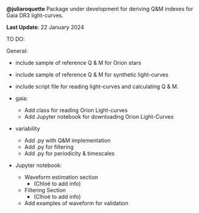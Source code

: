 **@juliaroquette** Package under development for deriving Q&M indexes for Gaia DR3 light-curves.

**Last Update**: 22 January 2024



TO DO:

General:
- include sample of reference Q & M for Orion stars
- include sample of reference Q & M for synthetic light-curves
- include script file for reading light-curves and calculating Q & M. 


- gaia:
    - Add class for reading Orion Light-curves
    - Add Jupyter notebook for downloading Orion Light-Curves
- variability
    - Add .py with Q&M implementation
    - Add .py for filtering
    - Add .py for periodicity & timescales

- Jupyter notebook:
  - Waveform estimation section 
    - (Chloé to add info)
  - Filtering Section 
    - (Clhoé to add info)
  - Add examples of waveform for validation